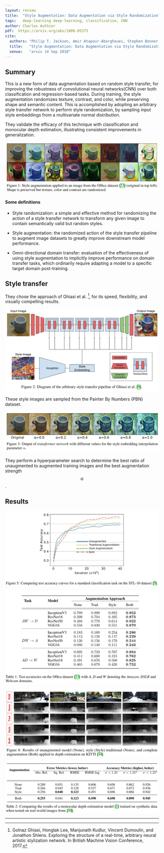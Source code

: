 ```yaml
---
layout: review
title:  "Style Augmentation: Data Augmentation via Style Randomization"
tags:   deep-learning deep-learning, classification, CNN
author: Charles Authier
pdf:  https://arxiv.org/abs/1809.05375
cite:
  authors: "Philip T. Jackson, Amir Atapour-Abarghouei, Stephen Bonner, Toby Breckon, Boguslaw Obara"
  title:   "Style Augmentation: Data Augmentation via Style Randomization"
  venue:   "arxiv 14 Sep 2018"
---
```


## Summary
This is a new form of data augmentation based on random style transfer, for improving the robustness of convolutional neural networks(CNN) over both classification and regression-based tasks.
During training, the style augmentation randomizes texture, contrast, and color, while preserving shape and semantic content.
This is accomplished by adopting an arbitrary style transfer network to perform style randomization, by sampling input style embeddings from a multivariate normal distribution.

They validate the efficacy of this technique with classification and monocular depth estimation, illustrating consistent improvements in generalization.

![](/article/images/StyleAug/styles.jpg)

#### Some definitions

* Style randomization: a simple and effective method for randomizing the action of a style transfer network to transform any given image to contain semantically valid but random styles.

* Style augmentation: the randomized action of the style transfer pipeline to augment image datasets to greatly improve downstream model performance.

* Omni-directional domain transfer: evaluation of the effectiveness of using style augmentation to implicitly improve performance on domain transfer tasks, which ordinarily require adapting a model to a specific target domain post-training.

## Style transfer

They chose the approach of Ghiasi et al. [^footnote], for its speed, flexibility, and visually compelling results.

![](/article/images/StyleAug/style-aug.jpg)

These style images are sampled from the Painter By Numbers (PBN) dataset.

![](/article/images/StyleAug/style-interpolation.jpg)

They perform a hyperparameter search to determine the best ratio of unaugmented to augmented training images and the best augmentation strength $$\alpha$$.

## Results

![](/article/images/StyleAug/style-results.jpg)

![](/article/images/StyleAug/style-table.jpg)

![](/article/images/StyleAug/style-mono.jpg)

![](/article/images/StyleAug/style-mono-table.jpg)

---

[^footnote]: Golnaz Ghiasi, Honglak Lee, Manjunath Kudlur, Vincent Dumoulin, and Jonathon Shlens. Exploring the structure of a real-time, arbitrary neural artistic stylization network. In British Machine Vision Conference, 2017.
